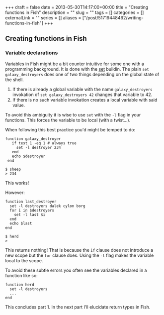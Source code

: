 +++ 
draft = false
date = 2013-05-30T14:17:00+00:00
title = "Creating functions in Fish"
description = ""
slug = "" 
tags = []
categories = []
externalLink = ""
series = []
aliases = ["/post/51719448462/writing-functions-in-fish"]
+++

Creating functions in Fish
--------------------------

### Variable declarations

Variables in Fish might be a bit counter intuitive for some one with a
programming background. It is done with the
[set](http://fishshell.com/docs/2.0/commands.html#set) buildin. The
plain `set galaxy_destroyers` does one of two things depending on the
global state of the shell.

1.  If there is already a global variable with the name
    `galaxy_destroyers` invokation of `set galaxy_destroyers 42` changes
    that variable to 42.
2.  If there is no such variable invokation creates a local variable
    with said value.

To avoid this ambiguity it is wise to use `set` with the `-l` flag in
your functions. This forces the variable to be local (with a twist...).

When following this best practice you'd might be temped to do:

    function galaxy_destroyer
       if test 1 -eq 1 # always true
         set -l destroyer 234
       end
       echo $destroyer
     end

    $ sheep
    > 234

This works!

However:

    function last_destroyer
      set -l destroyers dalek cylon borg
      for i in $destroyers
        set -l last $i
      end
      echo $last
    end

    $ herd
    >

This returns nothing! That is because the `if` clause does not introduce
a new scope but the `for` clause does. Using the `-l` flag makes the
variable local to the scope.

To avoid these subtle errors you often see the variables declared in a
function like so:

    function herd
      set -l destroyers
      ...
    end

This concludes part 1. In the next part I'll elucidate return types in
Fish.

